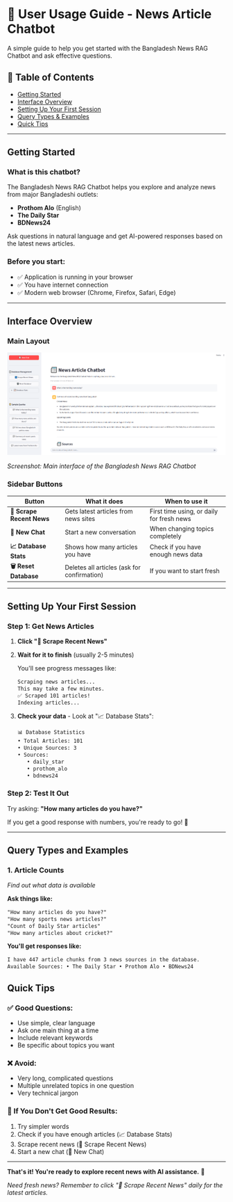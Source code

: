 # 📖 User Usage Guide - News Article Chatbot

A simple guide to help you get started with the Bangladesh News RAG Chatbot and ask effective questions.

## 📑 Table of Contents

- [Getting Started](#getting-started)
- [Interface Overview](#interface-overview)
- [Setting Up Your First Session](#setting-up-your-first-session)
- [Query Types & Examples](#query-types-and-examples)
- [Quick Tips](#quick-tips)

---

## Getting Started

### What is this chatbot?

The Bangladesh News RAG Chatbot helps you explore and analyze news from major Bangladeshi outlets:
- **Prothom Alo** (English)
- **The Daily Star**
- **BDNews24**

Ask questions in natural language and get AI-powered responses based on the latest news articles.

### Before you start:
- ✅ Application is running in your browser
- ✅ You have internet connection
- ✅ Modern web browser (Chrome, Firefox, Safari, Edge)

---





## Interface Overview

### Main Layout

![Bangladesh News RAG Chatbot Interface](data\assets\app-screenshot.png)

*Screenshot: Main interface of the Bangladesh News RAG Chatbot*

### Sidebar Buttons

| Button | What it does | When to use it |
|--------|--------------|----------------|
| **🔄 Scrape Recent News** | Gets latest articles from news sites | First time using, or daily for fresh news |
| **📝 New Chat** | Start a new conversation | When changing topics completely |
| **📈 Database Stats** | Shows how many articles you have | Check if you have enough news data |
| **🗑️ Reset Database** | Deletes all articles (ask for confirmation) | If you want to start fresh |

---

## Setting Up Your First Session

### Step 1: Get News Articles

1. **Click "🔄 Scrape Recent News"**
2. **Wait for it to finish** (usually 2-5 minutes)
   
   You'll see progress messages like:
   ```
   Scraping news articles... 
   This may take a few minutes.
   ✅ Scraped 101 articles!
   Indexing articles...
   ```

3. **Check your data** - Look at "📈 Database Stats":
   ```
   📊 Database Statistics
   • Total Articles: 101
   • Unique Sources: 3
   • Sources:
      • daily_star
      • prothom_alo
      • bdnews24
   ```

### Step 2: Test It Out

Try asking: **"How many articles do you have?"**

If you get a good response with numbers, you're ready to go! 🎉

---

## Query Types and Examples

### 1. **Article Counts**
*Find out what data is available*

**Ask things like:**
```
"How many articles do you have?"
"How many sports news articles?"
"Count of Daily Star articles"
"How many articles about cricket?"
```

**You'll get responses like:**
```
I have 447 article chunks from 3 news sources in the database.
Available Sources: • The Daily Star • Prothom Alo • BDNews24
```


## Quick Tips

### ✅ Good Questions:
- Use simple, clear language
- Ask one main thing at a time
- Include relevant keywords
- Be specific about topics you want

### ❌ Avoid:
- Very long, complicated questions
- Multiple unrelated topics in one question
- Very technical jargon

### 🔄 If You Don't Get Good Results:
1. Try simpler words
2. Check if you have enough articles (📈 Database Stats)
3. Scrape recent news (🔄 Scrape Recent News)
4. Start a new chat (📝 New Chat)

---

**That's it! You're ready to explore recent news with AI assistance.** 🚀

*Need fresh news? Remember to click "🔄 Scrape Recent News" daily for the latest articles.*